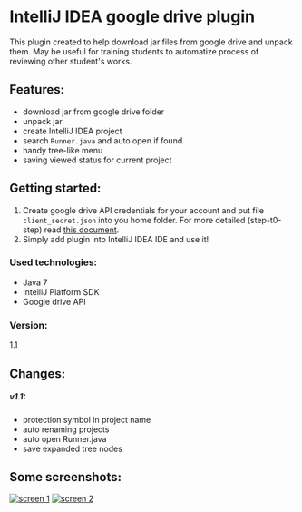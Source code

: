 # IntelliJ IDEA google drive plugin
This plugin created to help download jar files from google drive and unpack them. May be useful for training students to automatize process of reviewing other student's works.

## Features:
- download jar from google drive folder
- unpack jar
- create IntelliJ IDEA project
- search ```Runner.java``` and auto open if found
- handy tree-like menu
- saving viewed status for current project

## Getting started:
1. Create google drive API credentials for your account and put file ```client_secret.json``` into you home folder. For more detailed (step-t0-step) read [this document](https://docs.google.com/document/d/1UpqqG5ZjZhV3-JT8DCJtCF-3oZkjQAjA-ySlFO2JRAw/edit?usp=sharing).
2. Simply add plugin into IntelliJ IDEA IDE and use it!

### Used technologies:
- Java 7
- IntelliJ Platform SDK
- Google drive API

### Version:
1.1

## Changes:
##### v1.1:
 - protection symbol in project name
 - auto renaming projects
 - auto open Runner.java
 - save expanded tree nodes

## Some screenshots:
[![screen 1](https://docs.google.com/uc?id=0B9dr_t3FnLQ4ZGxIa09JM3lFUEE)](https://docs.google.com/uc?id=0B9dr_t3FnLQ4ZGxIa09JM3lFUEE)
[![screen 2](https://docs.google.com/uc?id=0B9dr_t3FnLQ4VFpBcC14Z3FsMWM)](https://docs.google.com/uc?id=0B9dr_t3FnLQ4VFpBcC14Z3FsMWM)
